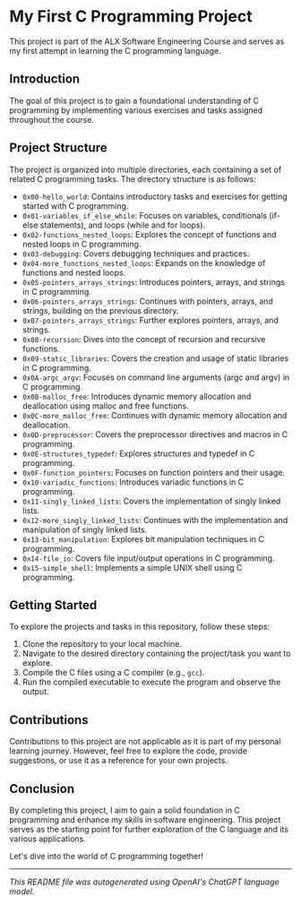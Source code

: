 # My First C Programming Project

This project is part of the ALX Software Engineering Course and serves as my first attempt in learning the C programming language.

## Introduction

The goal of this project is to gain a foundational understanding of C programming by implementing various exercises and tasks assigned throughout the course.

## Project Structure

The project is organized into multiple directories, each containing a set of related C programming tasks. The directory structure is as follows:

- `0x00-hello_world`: Contains introductory tasks and exercises for getting started with C programming.
- `0x01-variables_if_else_while`: Focuses on variables, conditionals (if-else statements), and loops (while and for loops).
- `0x02-functions_nested_loops`: Explores the concept of functions and nested loops in C programming.
- `0x03-debugging`: Covers debugging techniques and practices.
- `0x04-more_functions_nested_loops`: Expands on the knowledge of functions and nested loops.
- `0x05-pointers_arrays_strings`: Introduces pointers, arrays, and strings in C programming.
- `0x06-pointers_arrays_strings`: Continues with pointers, arrays, and strings, building on the previous directory.
- `0x07-pointers_arrays_strings`: Further explores pointers, arrays, and strings.
- `0x08-recursion`: Dives into the concept of recursion and recursive functions.
- `0x09-static_libraries`: Covers the creation and usage of static libraries in C programming.
- `0x0A-argc_argv`: Focuses on command line arguments (argc and argv) in C programming.
- `0x0B-malloc_free`: Introduces dynamic memory allocation and deallocation using malloc and free functions.
- `0x0C-more_malloc_free`: Continues with dynamic memory allocation and deallocation.
- `0x0D-preprocessor`: Covers the preprocessor directives and macros in C programming.
- `0x0E-structures_typedef`: Explores structures and typedef in C programming.
- `0x0F-function_pointers`: Focuses on function pointers and their usage.
- `0x10-variadic_functions`: Introduces variadic functions in C programming.
- `0x11-singly_linked_lists`: Covers the implementation of singly linked lists.
- `0x12-more_singly_linked_lists`: Continues with the implementation and manipulation of singly linked lists.
- `0x13-bit_manipulation`: Explores bit manipulation techniques in C programming.
- `0x14-file_io`: Covers file input/output operations in C programming.
- `0x15-simple_shell`: Implements a simple UNIX shell using C programming.

## Getting Started

To explore the projects and tasks in this repository, follow these steps:

1. Clone the repository to your local machine.
2. Navigate to the desired directory containing the project/task you want to explore.
3. Compile the C files using a C compiler (e.g., `gcc`).
4. Run the compiled executable to execute the program and observe the output.

## Contributions

Contributions to this project are not applicable as it is part of my personal learning journey. However, feel free to explore the code, provide suggestions, or use it as a reference for your own projects.

## Conclusion

By completing this project, I aim to gain a solid foundation in C programming and enhance my skills in software engineering. This project serves as the starting point for further exploration of the C language and its various applications.

Let's dive into the world of C programming together!

---
_This README file was autogenerated using OpenAI's ChatGPT language model._